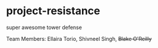 # project-resistance
super awesome tower defense 

Team Members: Ellaira Torio, Shivneel Singh, <strike>Blake O'Reilly</strike>

